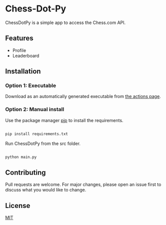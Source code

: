 # Chess-Dot-Py

ChessDotPy is a simple app to access the Chess.com API.

## Features

- Profile
- Leaderboard

## Installation

### Option 1: Executable

Download as an automatically generated executable from [the actions page](https://github.com/mgldz/Chess-Dot-Py/actions/workflows/pyinstaller.yml).

### Option 2: Manual install

Use the package manager [pip](https://pip.pypa.io/en/stable/) to install the requirements.

```bash

pip install requirements.txt

```

Run ChessDotPy from the src folder.

```bash

python main.py

```

## Contributing

Pull requests are welcome. For major changes, please open an issue first to discuss what you would like to change.

## License

[MIT](https://choosealicense.com/licenses/mit/)
